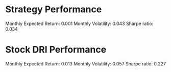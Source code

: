 # Strategy Performance
Monthly Expected Return: 0.001
Monthly Volatility: 0.043
Sharpe ratio: 0.034
# Stock DRI Performance
Monthly Expected Return: 0.013
Monthly Volatility: 0.057
Sharpe ratio: 0.227
